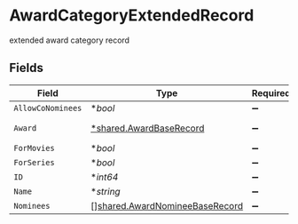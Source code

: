# AwardCategoryExtendedRecord

extended award category record


## Fields

| Field                                                                            | Type                                                                             | Required                                                                         | Description                                                                      |
| -------------------------------------------------------------------------------- | -------------------------------------------------------------------------------- | -------------------------------------------------------------------------------- | -------------------------------------------------------------------------------- |
| `AllowCoNominees`                                                                | **bool*                                                                          | :heavy_minus_sign:                                                               | N/A                                                                              |
| `Award`                                                                          | [*shared.AwardBaseRecord](../../models/shared/awardbaserecord.md)                | :heavy_minus_sign:                                                               | base award record                                                                |
| `ForMovies`                                                                      | **bool*                                                                          | :heavy_minus_sign:                                                               | N/A                                                                              |
| `ForSeries`                                                                      | **bool*                                                                          | :heavy_minus_sign:                                                               | N/A                                                                              |
| `ID`                                                                             | **int64*                                                                         | :heavy_minus_sign:                                                               | N/A                                                                              |
| `Name`                                                                           | **string*                                                                        | :heavy_minus_sign:                                                               | N/A                                                                              |
| `Nominees`                                                                       | [][shared.AwardNomineeBaseRecord](../../models/shared/awardnomineebaserecord.md) | :heavy_minus_sign:                                                               | N/A                                                                              |
